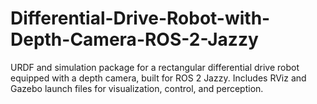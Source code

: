 # Differential-Drive-Robot-with-Depth-Camera-ROS-2-Jazzy
URDF and simulation package for a rectangular differential drive robot equipped with a depth camera, built for ROS 2 Jazzy. Includes RViz and Gazebo launch files for visualization, control, and perception.
